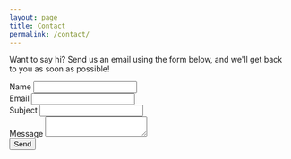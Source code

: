 ```yaml
---
layout: page
title: Contact
permalink: /contact/
---
```

Want to say hi? Send us an email using the form below, and we'll get back to you as soon as possible!

<div class="container">
  <form action="https://formspree.io/info@thinkux.ca" method="POST">
    <div class="form-group row">
      <label for="name">Name</label>
      <input type="text" class="form-control" name="name" required>
    </div>
    <div class="form-group row">
      <label for="_replyto">Email</label>
      <input type="email" class="form-control" name="_replyto" required>
    </div>
    <div class="form-group row">
      <label for="_subject">Subject</label>
      <input type="text" class="form-control" name="_subject" required>
    </div>
    <div class="form-group">
      <label for="_message" class="form-control">Message</label>
      <textarea name="_message" class="form-control"></textarea>
     </div>
    <div class="form-group">
      <input type="submit" value="Send">
    </div>
  </form>
</div>
